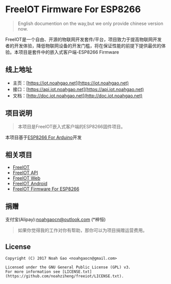 # FreeIOT Firmware For ESP8266
> English documention on the way,but we only provide chinese version now.

FreeIOT是一个自由、开源的物联网开发套件/平台，项目致力于提高物联网开发者的开发体验，降低物联网设备的开发门槛，将在保证性能的前提下提供最优的体验。本项目是套件中的嵌入式客户端-ESP8266 Firmware

## 线上地址
- 主页：[https://iot.noahgao.net](https://iot.noahgao.net)
- 接口：[https://api.iot.noahgao.net](https://api.iot.noahgao.net)
- 文档：[http://doc.iot.noahgao.net](http://doc.iot.noahgao.net)

## 项目说明
> 本项目是FreeIOT嵌入式客户端的ESP8266固件项目。

本项目基于[ESP8266 For Arduino](https://github.com/esp8266/arduino)开发

## 相关项目
- [FreeIOT](https://github.com/noahziheng/freeiot)
- [FreeIOT API](https://github.com/noahziheng/freeiot-api)
- [FreeIOT Web](https://github.com/noahziheng/freeiot-web)
- [FreeIOT Android](https://github.com/noahziheng/freeiot-android)
- [FreeIOT Firmware For ESP8266](https://github.com/noahziheng/freeiot-esp8266)

## 捐赠

支付宝(Alipay):noahgaocn@outlook.com (\*梓恒)

> 如果你觉得我的工作对你有帮助，那你可以为项目捐赠运营费用。

## License

    Copyright (C) 2017 Noah Gao <noahgaocn@gmail.com>

    Licensed under the GNU General Public License (GPL) v3.
    For more information see [LICENSE.txt](https://github.com/noahziheng/freeiot/LICENSE.txt).
